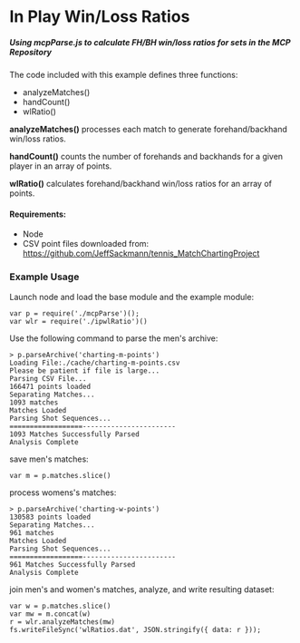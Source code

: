 # In Play Win/Loss Ratios
##### Using mcpParse.js to calculate FH/BH win/loss ratios for sets in the MCP Repository

The code included with this example defines three functions:
  - analyzeMatches()
  - handCount()
  - wlRatio()

**analyzeMatches()** processes each match to generate forehand/backhand win/loss ratios.

**handCount()** counts the number of forehands and backhands for a given player in an array of points.

**wlRatio()** calculates forehand/backhand win/loss ratios for an array of points.

#### Requirements:
  - Node
  - CSV point files downloaded from: https://github.com/JeffSackmann/tennis_MatchChartingProject

### Example Usage
Launch node and load the base module and the example module:
```
var p = require('./mcpParse')();
var wlr = require('./ipwlRatio')()
```

Use the following command to parse the men's archive:

```
> p.parseArchive('charting-m-points')
Loading File:./cache/charting-m-points.csv
Please be patient if file is large...
Parsing CSV File...
166471 points loaded
Separating Matches...
1093 matches
Matches Loaded
Parsing Shot Sequences...
==================-----------------------
1093 Matches Successfully Parsed
Analysis Complete
```

save men's matches:

```
var m = p.matches.slice()
```

process womens's matches:

```
> p.parseArchive('charting-w-points')
130583 points loaded
Separating Matches...
961 matches
Matches Loaded
Parsing Shot Sequences...
==================-----------------------
961 Matches Successfully Parsed
Analysis Complete
```

join men's and women's matches, analyze, and write resulting dataset:

```
var w = p.matches.slice()
var mw = m.concat(w)
r = wlr.analyzeMatches(mw)
fs.writeFileSync('wlRatios.dat', JSON.stringify({ data: r }));
```
